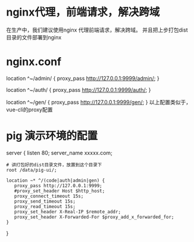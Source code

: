 # nginx代理，前端请求，解决跨域
在生产中，我们建议使用nginx 代理前端请求，解决跨域。 并且把上步打包dist 目录的文件部署到nginx

# nginx.conf

location ^~/admin/ {
proxy_pass   http://127.0.0.1:9999/admin/;
}


location ^~/auth/ {
proxy_pass   http://127.0.0.1:9999/auth/;
}

location ^~/gen/ {
proxy_pass   http://127.0.0.1:9999/gen/;
}
以上配置类似于，vue-cli的proxy配置

# pig 演示环境的配置
server {
    listen 80;
    server_name xxxxx.com;
    
    # 讲打包好的dist目录文件，放置到这个目录下
    root /data/pig-ui/;
          
    location ~* ^/(code|auth|admin|gen) {
       proxy_pass http://127.0.0.1:9999;
       #proxy_set_header Host $http_host;
       proxy_connect_timeout 15s;
       proxy_send_timeout 15s;
       proxy_read_timeout 15s;
       proxy_set_header X-Real-IP $remote_addr;
       proxy_set_header X-Forwarded-For $proxy_add_x_forwarded_for;
    }
} 